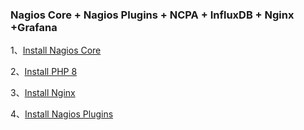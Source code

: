 ### Nagios Core + Nagios Plugins + NCPA + InfluxDB + Nginx +Grafana


1、[Install Nagios Core](./Nagios_Core/Install.md)

2、[Install PHP 8](./PHP/Install.md)

3、[Install Nginx](./Nginx/Install.md)

4、[Install Nagios Plugins](./Nagios_Plugins/Install.md)
